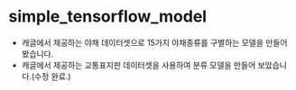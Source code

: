 # simple_tensorflow_model
* 캐글에서 제공하는 야채 데이터셋으로 15가지 야채종류를 구별하는 모델을 만들어봤습니다.
* 캐글에서 제공하는 교통표지판 데이터셋을 사용하여 분류 모델을 만들어 보았습니다.(수정 완료.)
